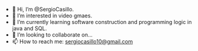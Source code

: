 - 👋 Hi, I’m @SergioCasillo.
- 👀 I’m interested in video gmaes. 
- 🌱 I’m currently learning software construction and programming logic in java and SQL. 
- 💞️ I’m looking to collaborate on...
- 📫 How to reach me: sergiocasillo10@gmail.com

<!---
SergioCasillo/SergioCasillo is a ✨ special ✨ repository because its `README.md` (this file) appears on your GitHub profile.
You can click the Preview link to take a look at your changes.
--->
